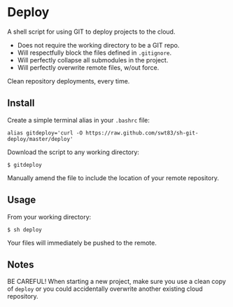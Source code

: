 # Deploy

A shell script for using GIT to deploy projects to the cloud.

* Does not require the working directory to be a GIT repo.
* Will respectfully block the files defined in ``.gitignore``.
* Will perfectly collapse all submodules in the project.
* Will perfectly overwrite remote files, w/out force.

Clean repository deployments, every time.

## Install

Create a simple terminal alias in your ``.bashrc`` file:

```
alias gitdeploy='curl -O https://raw.github.com/swt83/sh-git-deploy/master/deploy'
```

Download the script to any working directory:

```
$ gitdeploy
```

Manually amend the file to include the location of your remote repository.

## Usage

From your working directory:

```
$ sh deploy
```

Your files will immediately be pushed to the remote.

## Notes

BE CAREFUL! When starting a new project, make sure you use a clean copy of ``deploy`` or you could accidentally overwrite another existing cloud repository.